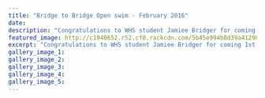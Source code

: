 ```yaml
---
title: "Bridge to Bridge Open swim - February 2016"
date: 
description: "Congratulations to WHS student Jamiee Bridger for coming 1st in the non-wetsuit grade of the Whanganui River 2016 Bridge to Bridge Open swim."
featured_image: http://c1940652.r52.cf0.rackcdn.com/5b45e994b8d39a4129000473/swimm.gif
excerpt: "Congratulations to WHS student Jamiee Bridger for coming 1st in the non-wetsuit grade of the Whanganui River 2016 Bridge to Bridge Open swim."
gallery_image_1: 
gallery_image_2: 
gallery_image_3: 
gallery_image_4: 
gallery_image_5: 
---
```

